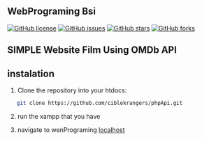 ## WebPrograming Bsi

[![GitHub license](https://img.shields.io/badge/license-MIT-blue.svg)](https://github.com/isallls/webPrograming/blob/main/LICENSE)
[![GitHub issues](https://img.shields.io/github/issues/Bahrul-Rozak/url-to-code)](https://github.com/isallls/webPrograming/issues)
[![GitHub stars](https://img.shields.io/github/stars/Bahrul-Rozak/url-to-code)](https://github.com/isallls/webPrograming/stargazers)
[![GitHub forks](https://img.shields.io/github/forks/your-username/your-repo-name)](https://github.com/your-username/your-repo-name/network)

## SIMPLE Website Film Using OMDb API

## instalation

1.  Clone the repository into your htdocs:
<!-- 1. API Key :
   [OMDb API](https://www.omdbapi.com/) -->

```bash
   git clone https://github.com/ciblekrangers/phpApi.git
```

2. run the xampp that you have

3. navigate to wenPrograming
   [localhost](localhost/webPrograming)
